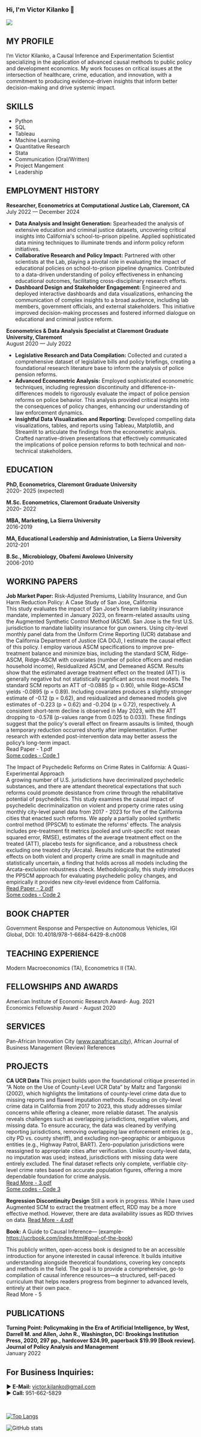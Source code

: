 ### Hi, I'm  Victor Kilanko  👋
![](https://github.com/VictorKilanko/VictorKilanko/blob/main/welcome1.png?raw=true)


## MY PROFILE
I’m Victor Kilanko, a Causal Inference and Experimentation Scientist specializing in the application of advanced causal methods to public policy and development economics. My work focuses on critical issues at the intersection of healthcare, crime, education, and innovation, with a commitment to producing evidence-driven insights that inform better decision-making and drive systemic impact.

## SKILLS
- Python<br> 
- SQL<br> 
- Tableau<br> 
- Machine Learning<br> 
- Quantitative Research<br> 
- Stata<br> 
- Communication (Oral/Written)<br> 
- Project Mangement<br> 
- Leadership<br>



## EMPLOYMENT HISTORY
**Researcher, Econometrics at Computational Justice Lab, Claremont, CA**<br> 
July 2022 — December 2024<br> 
- **Data Analysis and Insight Generation:** Spearheaded the analysis of extensive
education and criminal justice datasets, uncovering critical insights into
California's school-to-prison pipeline. Applied sophisticated data mining
techniques to illuminate trends and inform policy reform initiatives.
- **Collaborative Research and Policy Impact:** Partnered with other scientists
at the Lab, playing a pivotal role in evaluating the impact of educational
policies on school-to-prison pipeline dynamics. Contributed to a data-driven
understanding of policy effectiveness in enhancing educational outcomes,
facilitating cross-disciplinary research efforts.
- **Dashboard Design and Stakeholder Engagement:** Engineered and deployed
interactive dashboards and data visualizations, enhancing the communication
of complex insights to a broad audience, including lab members, government
officials, and external stakeholders. This initiative improved decision-making
processes and fostered informed dialogue on educational and criminal justice
reform.

**Econometrics & Data Analysis Specialist at Claremont Graduate University, Claremont**<br> 
August 2020 — July 2022<br> 
- **Legislative Research and Data Compilation:** Collected and curated a
comprehensive dataset of legislative bills and policy briefings, creating a
foundational research literature base to inform the analysis of police pension
reforms.
- **Advanced Econometric Analysis:** Employed sophisticated econometric techniques,
including regression discontinuity and difference-in-differences models to
rigorously evaluate the impact of police pension reforms on police behavior.
This analysis provided critical insights into the consequences of policy changes,
enhancing our understanding of law enforcement dynamics.
- **Insightful Data Visualization and Reporting:** Developed compelling data
visualizations, tables, and reports using Tableau, Matplotlib, and Streamlit to
articulate the findings from the econometric analysis. Crafted narrative-driven
presentations that effectively communicated the implications of police pension
reforms to both technical and non-technical stakeholders.


## EDUCATION
**PhD, Econometrics, Claremont Graduate University**<br> 
2020- 2025 (expected)

**M.Sc. Econometrics, Claremont Graduate University**<br> 
2020- 2022

**MBA, Marketing, La Sierra University**<br> 
2016-2019

**MA, Educational Leadership and Administration, La Sierra University**<br> 
2012-201

**B.Sc., Microbiology, Obafemi Awolowo University** <br> 
2006-2010


## WORKING PAPERS
**Job Market Paper:** Risk-Adjusted Premiums, Liability Insurance, and Gun Harm Reduction Policy: A Case Study of San Jose, California<br> 
This study evaluates the impact of San Jose’s firearm liability insurance mandate, implemented in January 2023, on firearm-related assaults using the Augmented Synthetic Control Method (ASCM). San Jose is the first U.S. jurisdiction to mandate liability insurance for gun owners. Using city-level monthly panel data from the Uniform Crime Reporting (UCR) database and the California Department of Justice (CA DOJ), I estimate the causal effect of this policy. I employ various ASCM specifications to improve pre-treatment balance and minimize bias, including the standard SCM, Ridge-ASCM, Ridge-ASCM with covariates (number of police officers and median household income), Residualized ASCM, and Demeaned ASCM. Results show that the estimated average treatment effect on the treated (ATT) is generally negative but not statistically significant across most models. The standard SCM reports an ATT of -0.0885 (p = 0.90), while Ridge-ASCM yields -0.0895 (p = 0.89). Including covariates produces a slightly stronger estimate of -0.12 (p = 0.62), and residualized and demeaned models give estimates of -0.223 (p = 0.62) and -0.204 (p = 0.72), respectively. A consistent short-term decline is observed in May 2023, with the ATT dropping to -0.578 (p-values range from 0.025 to 0.033). These findings suggest that the policy's overall effect on firearm assaults is limited, though a temporary reduction occurred shortly after implementation. Further research with extended post-intervention data may better assess the policy’s long-term impact.<br> 
Read Paper  - 1.pdf<br> 
[Some codes  - Code 1](https://github.com/VictorKilanko/guide/blob/main/Code%201.R)

The Impact of Psychedelic Reforms on Crime Rates in California: A Quasi-Experimental Approach<br> 
A growing number of U.S. jurisdictions have decriminalized psychedelic substances, and there are attendant theoretical expectations that such reforms could promote desistance from crime through the rehabilitative potential of psychedelics. This study examines the causal impact of psychedelic decriminalization on violent and property crime rates using monthly city-level panel data from 2017 - 2023 for five of the California cities that enacted such reforms. We apply a partially pooled synthetic control method (PPSCM) to estimate the reforms' effects. The analysis includes pre-treatment fit metrics (pooled and unit-specific root mean squared error, RMSE), estimates of the average treatment effect on the treated (ATT), placebo tests for significance, and a robustness check excluding one treated city (Arcata). Results indicate that the estimated effects on both violent and property crime are small in magnitude and statistically uncertain, a finding that holds across all models including the Arcata-exclusion robustness check. Methodologically, this study introduces the PPSCM approach for evaluating psychedelic policy changes, and empirically it provides new city-level evidence from California.<br> 
[Read Paper  - 2.pdf](https://github.com/VictorKilanko/guide/blob/main/2.pdf)<br> 
[Some codes - Code 2](https://github.com/VictorKilanko/guide/blob/main/Code%202.R)

## BOOK CHAPTER
Government Response and Perspective on Autonomous Vehicles, IGI Global, DOI: 10.4018/978-1-6684-6429-8.ch008

## TEACHING EXPERIENCE
Modern Macroeconomics (TA), Econometrics II (TA).

## FELLOWSHIPS AND AWARDS
American Institute of Economic Research Award- Aug. 2021<br> 
Economics Fellowship Award - August 2020

## SERVICES
Pan-African Innovation City (www.panafrican.city), African Journal of Business Management (Review)
References

## PROJECTS
**CA UCR Data**
This project builds upon the foundational critique presented in “A Note on the Use of County-Level UCR Data” by Maltz and Targonski (2002), which highlights the limitations of county-level crime data due to missing reports and flawed imputation methods. Focusing on city-level crime data in California from 2017 to 2023, this study addresses similar concerns while offering a cleaner, more reliable dataset. The analysis reveals challenges such as overlapping jurisdictions, negative values, and missing data. To ensure accuracy, the data was cleaned by verifying reporting jurisdictions, removing overlapping law enforcement entries (e.g., city PD vs. county sheriff), and excluding non-geographic or ambiguous entities (e.g., Highway Patrol, BART). Zero-population jurisdictions were reassigned to appropriate cities after verification. Unlike county-level data, no imputation was used; instead, jurisdictions with missing data were entirely excluded. The final dataset reflects only complete, verifiable city-level crime rates based on accurate population figures, offering a more dependable foundation for crime analysis.<br> 
[Read More - 3.pdf](https://github.com/VictorKilanko/guide/blob/main/3.pdf)<br> 
[Some codes  - Code 3](https://github.com/VictorKilanko/guide/blob/main/Code%203.ipynb)

**Regression Discontinuity Design**
Still a work in progress. While I have used Augmented SCM to extract the treatment effect, RDD may be a more effective method. However, there are data availability issues as RDD thrives on data.
[Read More - 4.pdf](https://github.com/VictorKilanko/guide/blob/main/4.pdf)

**Book:** A Guide to Causal Inference— (example- https://ucrbook.com/index.html#goal-of-the-book) 

This publicly written, open-access book is designed to be an accessible introduction for anyone interested in causal inference. It builds intuitive understanding alongside theoretical foundations, covering key concepts and methods in the field. The goal is to provide a comprehensive, go-to compilation of causal inference resources—a structured, self-paced curriculum that helps readers progress from beginner to advanced levels, entirely at their own pace.<br> 
Read More - 5




## PUBLICATIONS
**Turning Point: Policymaking in the Era of Artificial Intelligence, by West, Darrell M. and
Allen, John R., Washington, DC: Brookings Institution Press, 2020, 297 pp., hardcover
$24.99, paperback $19.99 [Book review]. Journal of Policy Analysis and Management**<br> 
January 2022


## For Business Inquiries:
**► E-Mail:** victor.kilanko@gmail.com<br> 
**► Call:** 951-662-5829

<br>



[![Top Langs](https://github-readme-stats.vercel.app/api/top-langs/?username=VictorKilanko)](https://github.com/anuraghazra/github-readme-stats)


![GitHub stats](https://github-readme-stats.vercel.app/api?username=VictorKilanko&show_icons=true&count_private=true)  





